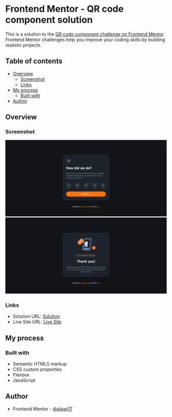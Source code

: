 # Frontend Mentor - QR code component solution

This is a solution to the [QR code component challenge on Frontend Mentor](https://www.frontendmentor.io/challenges/qr-code-component-iux_sIO_H). Frontend Mentor challenges help you improve your coding skills by building realistic projects.

## Table of contents

- [Overview](#overview)
  - [Screenshot](#screenshot)
  - [Links](#links)
- [My process](#my-process)
  - [Built with](#built-with)
- [Author](#author)

## Overview

### Screenshot

![](./images/screenshot1.png)
![](./images/screenshot2.png)

### Links

- Solution URL: [Solution]()
- Live Site URL: [Live Site](https://alw-interactive-rating-component.netlify.app/)

## My process

### Built with

- Semantic HTML5 markup
- CSS custom properties
- Flexbox
- JavaScript

## Author

- Frontend Mentor - [@alawi17](https://www.frontendmentor.io/profile/alawi17)
